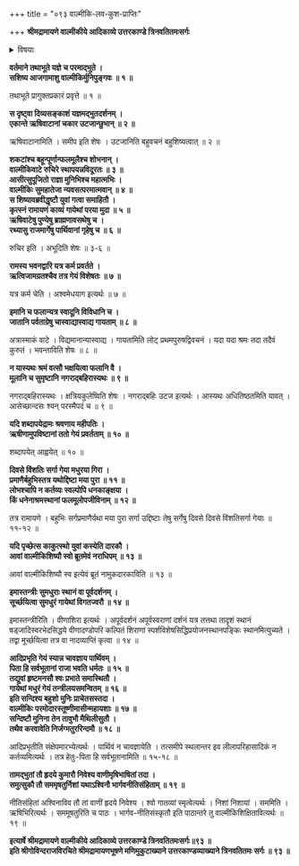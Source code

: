 +++
title = "०९३ वाल्मीकि-लव-कुश-प्राप्तिः"

+++
**श्रीमद्रामायणे वाल्मीकीये आदिकाव्ये उत्तरकाण्डे त्रिनवतितमःसर्गः**


<details><summary>विषयाः</summary>

रामाश्वमेध-दर्शनाय कुश-लवादि-शिष्य-गणेन सह  
समागतवता वाल्मीकिना  
ऋषि-वाट--निकटे पर्ण-शाला-निर्मापणेन तत्र वासः ॥ १ ॥  
तथा कुश-लवौ प्रति  
परेद्युः प्रभाते  
यज्ञ-वाट--निकटादिषु श्री-रामायण-गान-चोदन-पूर्वकं  
रामेण प्रश्ने आत्मनोर् वाल्मीकि-शिष्यत्व-कीर्तन-नियोजनम् ॥ २ ॥
</details>


**वर्तमाने तथाभूते यज्ञे च परमाद्भुते ।  
सशिष्य आजगामाशु वाल्मीकिर्मुनिपुङ्गवः ॥ १ ॥**

तथाभूते प्रागुक्तप्रकारं प्रवृत्ते ॥ १ ॥

**स दृष्ट्वा दिव्यसङ्काशं यज्ञमद्भुतदर्शनम् ।  
एकान्ते ऋषिवाटानां चकार उटजान्छुभान् ॥ २ ॥**

ऋषिवाटानामिति । समीप इति शेषः । उटजानिति बहुवचनं बहुशिष्यत्वात् ॥ २ ॥

**शकटांश्च बहून्पूर्णान्फलमूलैश्च शोभनान् ।  
वाल्मीकिवाटे रुचिरे स्थापयन्नविदूरतः ॥ ३ ॥  
आसीत्सुपूजितो राज्ञा मुनिभिश्च महात्मभिः ।  
वाल्मीकिः सुमहातेजा न्यवसत्परमात्मवान् ॥ ४ ॥  
स शिष्यावब्रवीद्धृष्टौ युवां गत्वा समाहितौ ।  
कृत्स्नं रामायणं काव्यं गायेथां परया मुदा ॥ ५ ॥  
ऋषिवाटेषु पुण्येषु ब्राह्मणावसथेषु च ।  
रथ्यासु राजमार्गेषु पार्थिवानां गृहेषु च ॥ ६ ॥**

रुचिर इति । अभूदिति शेषः ॥ ३-६ ॥

**रामस्य भवनद्वारि यत्र कर्म प्रवर्तते ।  
ऋत्विजामग्रतश्चैव तत्र गेयं विशेषतः ॥ ७ ॥**

यत्र कर्म चेति । अश्वमेधयाग इत्यर्थः ॥ ७ ॥

**इमानि च फलान्यत्र स्वादूनि विविधानि च ।  
जातानि पर्वताग्रेषु चास्वाद्यास्वाद्य गायताम् ॥ ८ ॥**

अत्रास्माकं वाटे । विद्यमानान्यास्वाद्य । गायतामिति लोट् प्रथमपुरुषद्विवचनं । यदा यदा श्रमः तदा तदैवं कुरुतं । भवन्ताविति शेषः ॥ ८ ॥

**न यास्यथः श्रमं वत्सौ भक्षयित्वा फलानि वै ।  
मूलानि च सुमृष्टानि नगराद्बहिरास्यथः ॥ ९ ॥**

नगराद्बहिरास्यथः । क्षत्रियकुलेष्विति शेषः । नगराद्बहिः उटज इत्यर्थः । आस्यथः अधितिष्ठतमिति यावत् । आसेच्छान्दसः श्यन् परस्मैपदं च ॥ ९ ॥

**यदि शब्दापयेद्रामः श्रवणाय महीपतिः ।  
ऋषीणामुपविष्टानां ततो गेयं प्रवर्तताम् ॥ १० ॥**

शब्दापयेत् आह्वयेत् ॥ १० ॥

**दिवसे विंशतिः सर्गा गेया मधुरया गिरा ।  
प्रमाणैर्बहुभिस्तत्र यथोद्दिष्टा मया पुरा ॥ ११ ॥  
लोभश्चापि न कर्तव्यः स्वल्पोपि धनकाङ्क्षया ।  
किं धनेनाश्रमस्थानां फलमूलोपजीविनाम् ॥ १२ ॥**

तत्र रामायणे । बहुभिः सर्गप्रमाणैर्यथा मया पुरा सर्गा उद्दिष्टाः तेषु सर्गेषु दिवसे दिवसे विंशतिसर्गा गेयाः ॥ ११-१२ ॥

**यदि पृच्छेत्स काकुत्स्थो युवां कस्येति दारकौ ।  
आवां वाल्मीकिशिष्यौ स्वो ब्रूतमेवं नराधिपम् ॥ १३ ॥**

आवां वाल्मीकिशिष्यौ स्व इत्येवं ब्रूतं नामुकदारकाविति ॥ १३ ॥

**इमास्तन्त्रीः सुमधुराः स्थानं वा पूर्वदर्शनम् ।  
सूर्च्छयित्वा सुमधुरं गायेथां विगतज्वरौ ॥ १४ ॥**

इमास्तन्त्रीरिति । वीणाशिरा इत्यर्थः । अपूर्वदर्शनं अपूर्वस्वराणां दर्शनं यत्र तत्तथा तादृशं स्थानं षड्जादिस्वरभेदसिद्धये वीणादण्डोपरि कल्पितं शिराणां स्पर्शविशेषसिद्धिप्रयोजनस्थानपङ्किः स्थानमित्युच्यते । तद्वा मूर्च्छयित्वा तत्र वा नादव्याप्तिं कृत्वा ॥ १४ ॥

**आदिप्रभृति गेयं स्यान्न चावज्ञाय पार्थिवम् ।  
पिता हि सर्वभूतानां राजा भवति धर्मतः ॥ १५ ॥  
तद्युवां हृष्टमनसौ श्वः प्रभाते समास्थितौ ।  
गायेथां मधुरं गेयं तन्त्रीलयसमन्वितम् ॥ १६ ॥  
इति सन्दिश्य बहुशो मुनिः प्राचेतसस्तदा ।  
वाल्मीकिः परमोदारस्तूष्णीमासीन्महायशाः ॥ १७ ॥  
सन्दिष्टौ मुनिना तेन तावुभौ मैथिलीसुतौ ।  
तथैव करवावेति निर्जग्मतुररिन्दमौ ॥ १८ ॥**

आदिप्रभृतीति संक्षेपमारभ्येत्यर्थः । पार्थिवं न चावज्ञायेति । तत्समीपे स्थलान्तर इव लीलापरिहासादिकं न कर्तव्यमित्यर्थः । तत्र हेतुः-पिता हि सर्वभूतानामिति ॥ १५-१८ ॥

**तामद्भुतां तौ हृदये कुमारौ निवेश्य वाणीमृषिभाषितां तदा ।  
समुत्सुकौ तौ सममृषतुर्निशां यथाऽश्विनौ भार्गवनीतिसंहिताम् ॥ १९ ॥**

नीतिसंहितां अश्विनाविव तौ तां वाणीं हृदये निवेश्य । श्वो गातव्यां स्मृत्वेत्यर्थः । निशां निशायां । सममिति । ऋषिभिरित्यर्थः । सममूषतुरिति च पाठः । भार्गव-नीतिसंस्कृतौ इति पाठान्तरे तु वाल्मीकिशिक्षितावित्यर्थः ॥ १९ ॥

**इत्यार्षे श्रीमद्रामायणे वाल्मीकीये आदिकाव्ये उत्तरकाण्डे त्रिनवतितमःसर्गः॥९३ ॥  
इति श्रीगोविन्दराजविरचिते श्रीमद्रामायणभूषणे मणिमुकुटाख्याने उत्तरकाण्डव्याख्याने त्रिनवतितमः सर्गः ॥ ९३ ॥**
